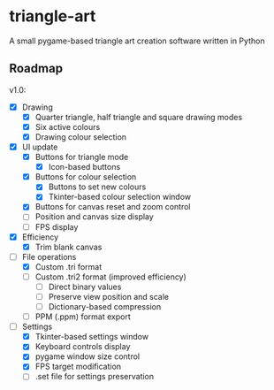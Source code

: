 # triangle-art
A small pygame-based triangle art creation software written in Python
## Roadmap

v1.0:
- [X] Drawing
  - [X] Quarter triangle, half triangle and square drawing modes
  - [X] Six active colours
  - [X] Drawing colour selection
- [X] UI update
  - [X] Buttons for triangle mode
    - [X] Icon-based buttons
  - [x] Buttons for colour selection
    - [X] Buttons to set new colours
    - [X] Tkinter-based colour selection window
  - [X] Buttons for canvas reset and zoom control
  - [ ] Position and canvas size display
  - [ ] FPS display
- [X] Efficiency
  - [X] Trim blank canvas
- [ ] File operations
  - [X] Custom .tri format
  - [ ] Custom .tri2 format (improved efficiency)
    - [ ] Direct binary values
    - [ ] Preserve view position and scale
    - [ ] Dictionary-based compression
  - [ ] PPM (.ppm) format export
- [ ] Settings
  - [X] Tkinter-based settings window
  - [X] Keyboard controls display
  - [X] pygame window size control
  - [X] FPS target modification
  - [ ] .set file for settings preservation